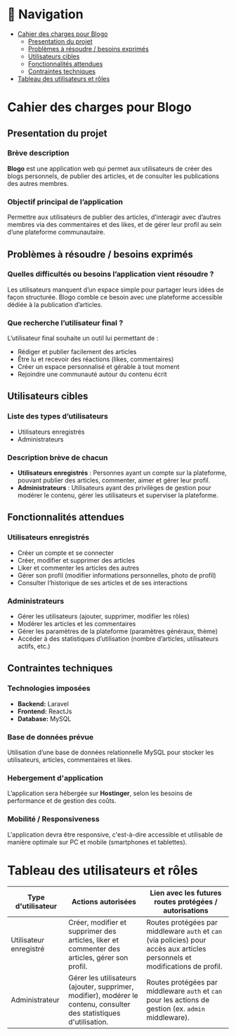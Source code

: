 # 📌 Navigation
- [Cahier des charges pour Blogo](#cahier-des-charges-pour-blogo)
  - [Presentation du projet](#presentation-du-projet)
  - [Problèmes à résoudre / besoins exprimés](#problèmes-à-résoudre--besoins-exprimés)
  - [Utilisateurs cibles](#utilisateurs-cibles)
  - [Fonctionnalités attendues](#fonctionnalités-attendues)
  - [Contraintes techniques](#contraintes-techniques)
- [Tableau des utilisateurs et rôles](#tableau-des-utilisateurs-et-rôles)

# Cahier des charges pour Blogo
## Presentation du projet
### Brève description
**Blogo** est une application web qui permet aux utilisateurs de créer des blogs personnels, de publier des articles, et de consulter les publications des autres membres.
### Objectif principal de l’application
Permettre aux utilisateurs de publier des articles, d’interagir avec d’autres membres via des commentaires et des likes, et de gérer leur profil au sein d’une plateforme communautaire.
## Problèmes à résoudre / besoins exprimés
### Quelles difficultés ou besoins l’application vient résoudre ?
Les utilisateurs manquent d’un espace simple pour partager leurs idées de façon structurée. Blogo comble ce besoin avec une plateforme accessible dédiée à la publication d’articles.
### Que recherche l’utilisateur final ?
L’utilisateur final souhaite un outil lui permettant de :
- Rédiger et publier facilement des articles
- Être lu et recevoir des réactions (likes, commentaires)
- Créer un espace personnalisé et gérable à tout moment
- Rejoindre une communauté autour du contenu écrit
## Utilisateurs cibles
### Liste des types d’utilisateurs
- Utilisateurs enregistrés
- Administrateurs
### Description brève de chacun
- **Utilisateurs enregistrés** : Personnes ayant un compte sur la plateforme, pouvant publier des articles, commenter, aimer et gérer leur profil.
- **Administrateurs** : Utilisateurs ayant des privilèges de gestion pour modérer le contenu, gérer les utilisateurs et superviser la plateforme.
## Fonctionnalités attendues
### Utilisateurs enregistrés
- Créer un compte et se connecter
- Créer, modifier et supprimer des articles
- Liker et commenter les articles des autres
- Gérer son profil (modifier informations personnelles, photo de profil)
- Consulter l’historique de ses articles et de ses interactions
### Administrateurs
- Gérer les utilisateurs (ajouter, supprimer, modifier les rôles)
- Modérer les articles et les commentaires
- Gérer les paramètres de la plateforme (paramètres généraux, thème)
- Accéder à des statistiques d’utilisation (nombre d’articles, utilisateurs actifs, etc.)
## Contraintes techniques
### Technologies imposées
- **Backend:** Laravel
- **Frontend:** ReactJs
- **Database:** MySQL
### Base de données prévue
Utilisation d’une base de données relationnelle MySQL pour stocker les utilisateurs, articles, commentaires et likes.
### Hebergement d'application
L’application sera hébergée sur **Hostinger**, selon les besoins de performance et de gestion des coûts.
### Mobilité / Responsiveness
L'application devra être responsive, c'est-à-dire accessible et utilisable de manière optimale sur PC et mobile (smartphones et tablettes).
# Tableau des utilisateurs et rôles
| Type d'utilisateur     | Actions autorisées                                                                                      | Lien avec les futures routes protégées / autorisations                                              |
|------------------------|----------------------------------------------------------------------------------------------------------|------------------------------------------------------------------------------------------------------|
| Utilisateur enregistré | Créer, modifier et supprimer des articles, liker et commenter des articles, gérer son profil.            | Routes protégées par middleware `auth` et `can` (via policies) pour accès aux articles personnels et modifications de profil. |
| Administrateur         | Gérer les utilisateurs (ajouter, supprimer, modifier), modérer le contenu, consulter des statistiques d'utilisation. | Routes protégées par middleware `auth` et `can` pour les actions de gestion (ex. `admin` middleware). |
